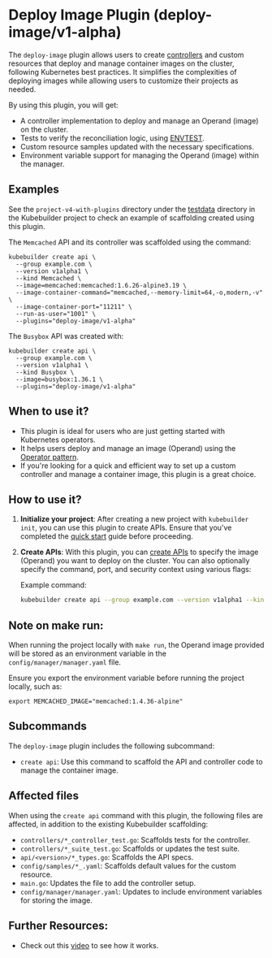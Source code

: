 # Deploy Image Plugin (deploy-image/v1-alpha)

The `deploy-image` plugin allows users to create [controllers][controller-runtime] and custom resources that deploy and manage container images on the cluster, following Kubernetes best practices. It simplifies the complexities of deploying images while allowing users to customize their projects as needed.

By using this plugin, you will get:

- A controller implementation to deploy and manage an Operand (image) on the cluster.
- Tests to verify the reconciliation logic, using [ENVTEST][envtest].
- Custom resource samples updated with the necessary specifications.
- Environment variable support for managing the Operand (image) within the manager.

<aside class="note">
<h1>Examples</h1>

See the `project-v4-with-plugins` directory under the [testdata][testdata]
directory in the Kubebuilder project to check an example
of scaffolding created using this plugin.

The `Memcached` API and its controller was scaffolded
using the command:

```shell
kubebuilder create api \
  --group example.com \
  --version v1alpha1 \
  --kind Memcached \
  --image=memcached:memcached:1.6.26-alpine3.19 \
  --image-container-command="memcached,--memory-limit=64,-o,modern,-v" \
  --image-container-port="11211" \
  --run-as-user="1001" \
  --plugins="deploy-image/v1-alpha"
```

The `Busybox` API was created with:

```shell
kubebuilder create api \
  --group example.com \
  --version v1alpha1 \
  --kind Busybox \
  --image=busybox:1.36.1 \
  --plugins="deploy-image/v1-alpha"
```
</aside>


## When to use it?

- This plugin is ideal for users who are just getting started with Kubernetes operators.
- It helps users deploy and manage an image (Operand) using the [Operator pattern][operator-pattern].
- If you're looking for a quick and efficient way to set up a custom controller and manage a container image, this plugin is a great choice.

## How to use it?

1. **Initialize your project**:
   After creating a new project with `kubebuilder init`, you can use this
   plugin to create APIs. Ensure that you've completed the
   [quick start][quick-start] guide before proceeding.

2. **Create APIs**:
   With this plugin, you can [create APIs][create-apis] to specify the image (Operand) you want to deploy on the cluster. You can also optionally specify the command, port, and security context using various flags:

   Example command:
   ```sh
   kubebuilder create api --group example.com --version v1alpha1 --kind Memcached --image=memcached:1.6.15-alpine --image-container-command="memcached,--memory-limit=64,modern,-v" --image-container-port="11211" --run-as-user="1001" --plugins="deploy-image/v1-alpha"
   ```

<aside class="warning">
<h1>Note on make run:</h1>

When running the project locally with `make run`, the Operand image
provided will be stored as an environment variable in the
`config/manager/manager.yaml` file.

Ensure you export the environment variable before running the project locally, such as:

```shell
export MEMCACHED_IMAGE="memcached:1.4.36-alpine"
```

</aside>

## Subcommands

The `deploy-image` plugin includes the following subcommand:

- `create api`: Use this command to scaffold the API and controller code to manage the container image.

## Affected files

When using the `create api` command with this plugin, the following
files are affected, in addition to the existing Kubebuilder scaffolding:

- `controllers/*_controller_test.go`: Scaffolds tests for the controller.
- `controllers/*_suite_test.go`: Scaffolds or updates the test suite.
- `api/<version>/*_types.go`: Scaffolds the API specs.
- `config/samples/*_.yaml`: Scaffolds default values for the custom resource.
- `main.go`: Updates the file to add the controller setup.
- `config/manager/manager.yaml`: Updates to include environment variables for storing the image.

## Further Resources:

- Check out this [video][video] to see how it works.

[video]: https://youtu.be/UwPuRjjnMjY
[operator-pattern]: https://kubernetes.io/docs/concepts/extend-kubernetes/operator/
[controller-runtime]: https://github.com/kubernetes-sigs/controller-runtime
[testdata]: ./.././../../../../testdata/project-v4-with-plugins
[envtest]: ./../../reference/envtest.md
[quick-start]: ./../../quick-start.md
[create-apis]: ../../cronjob-tutorial/new-api.md